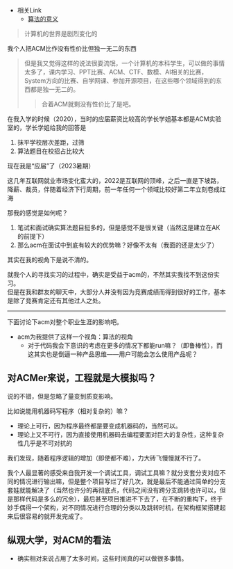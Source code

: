 + 相关Link
	+ [算法的意义](https://matklad.github.io/2023/08/13/role-of-algorithms.html)

>计算机的世界是剧烈变化的

我个人把ACM比作没有性价比但独一无二的东西
>但是我又觉得这样的说法很耍流氓，一个计算机的本科学生，可以做的事情太多了，课内学习、PPT比赛、ACM、CTF、数模、AI相关的比赛，System方向的比赛、自学网课、参加开源项目，在这些哪个领域得到的东西都是独一无二的。
>>合着ACM就剩没有性价比了是吧。

在我入学的时候（2020），当时的应届薪资比较高的学长学姐基本都是ACM实验室的，学长学姐给我的回答是
1. 抹平学校层次差距，过筛
2. 算法题目在校招占比较大

现在我是“应届”了（2023暑期）

这几年互联网就业市场变化蛮大的，2022是互联网的顶峰，之后一直是下坡路，降薪、裁员，伴随着经济下行周期，前一年任何一个领域比较好第二年立刻卷成红海

那我的感觉是如何呢？
1. 笔试和面试确实算法题目挺多的，但是感觉不是很关键（当然这是建立在AK的前提下）
2. 那么acm在面试中到底有较大的优势嘛？好像不太有（我面的还是太少了）

其实在我的视角下是说不清的。

就我个人的寻找实习的过程中，确实是受益于acm的，不然其实我找不到这份实习。  
但是在我和群友的聊天中，大部分人并没有因为竞赛成绩而得到很好的工作，基本是除了竞赛肯定还有其他过人之处。

---

下面讨论下acm对整个职业生涯的影响吧。

+ acm为我提供了这样一个视角：算法的视角
	+ 对于代码我会下意识的考虑在更多的情况下都能run嘛？（即鲁棒性），而这其实也是倒逼一种产品思维——用户可能会怎么使用产品呢？

## 对ACMer来说，工程就是大模拟吗？

说的不错，但是忽略了量变到质变影响。

比如说能用机器码写程序（相对复杂的）嘛？
+ 理论上可行，因为程序最终都是要变成机器码的，当然可以。
+ 理论上又不可行，因为直接使用机器码去编程要面对巨大的复杂性，这种复杂性几乎是不可对抗的

我们发现，随着程序逻辑的增加（即使都不难），力大砖飞慢慢就不行了。

我个人最显著的感受来自我开发一个调试工具，调试工具嘛？就分支套分支对应不同的情况进行输出嘛，但是整个项目写烂了好几次，就是最后不能通过简单的分支套娃就能解决了（当然也许分的再彻底点，代码之间没有跨分支跳转也许可以，但是那样代码是多么的冗余），最后甚至项目推进不下去了，在不断的重构下，终于妙手偶得一个架构，对不同情况进行合理的分类以及跳转时机，在架构框架搭建起来后很容易的就开发完成了。

## 纵观大学，对ACM的看法

+ 确实相对来说占用了太多时间，这些时间真的可以做很多事情。
